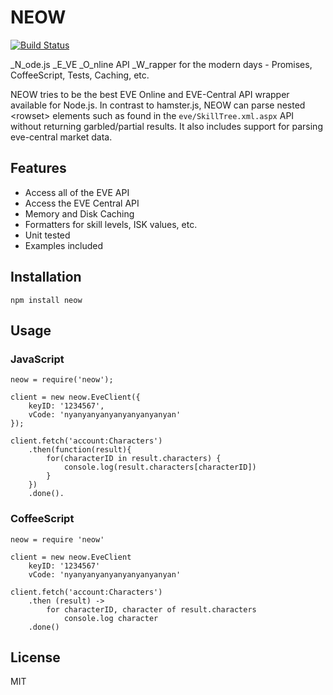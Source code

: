 # NEOW
[![Build Status](https://drone.io/github.com/sseemayer/NEOW/status.png)](https://drone.io/github.com/sseemayer/NEOW/latest)

_N_ode.js _E_VE _O_nline API _W_rapper for the modern days - Promises, CoffeeScript, Tests, Caching, etc.

NEOW tries to be the best EVE Online and EVE-Central API wrapper available for Node.js. In contrast to hamster.js, NEOW can parse nested &lt;rowset&gt; elements such as found in the `eve/SkillTree.xml.aspx` API without returning garbled/partial results. It also includes support for parsing eve-central market data.

## Features

  * Access all of the EVE API
  * Access the EVE Central API
  * Memory and Disk Caching
  * Formatters for skill levels, ISK values, etc.
  * Unit tested
  * Examples included

## Installation

	npm install neow

## Usage

### JavaScript

	neow = require('neow');

	client = new neow.EveClient({
		keyID: '1234567',
		vCode: 'nyanyanyanyanyanyanyanyan'
	});

	client.fetch('account:Characters')
		.then(function(result){
			for(characterID in result.characters) {
				console.log(result.characters[characterID])
			}
		})
		.done().

### CoffeeScript

	neow = require 'neow'

	client = new neow.EveClient
		keyID: '1234567'
		vCode: 'nyanyanyanyanyanyanyanyan'
	
	client.fetch('account:Characters')
		.then (result) ->
			for characterID, character of result.characters
				console.log character
		.done()

## License
MIT
